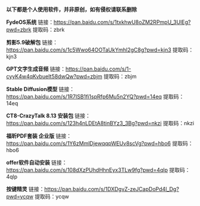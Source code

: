 **以下都是个人使用软件，并非原创，如有侵权请联系删除**

**FydeOS系统**
链接：https://pan.baidu.com/s/1txkhwU8oZM2RPmpU_3UlEg?pwd=zbrk 
提取码：zbrk 

**剪影5.9破解包**
链接：https://pan.baidu.com/s/1c5Wwo64OOTaUkYmhI2gC8g?pwd=kjn3 
提取码：kjn3 

**GPT文字生成音频**
链接：https://pan.baidu.com/s/1-cyyK4w4qKvbueIt58dwQw?pwd=zbjm 
提取码：zbjm 

**Stable Diffusion模型**
链接：https://pan.baidu.com/s/1R7lSB1fi1spRfp6Mu5n2YQ?pwd=14eq 
提取码：14eq 

**CT8-CrazyTalk  8.13 安装包**
链接：https://pan.baidu.com/s/123h4nLDEtA8tinBYz3_3Bg?pwd=nkzi 
提取码：nkzi 

**福昕PDF套装 企业版**
链接：https://pan.baidu.com/s/1Y6zMmlDjewqqpWEUv8scVg?pwd=hbo6 
提取码：hbo6 

**offer软件自动安装**
链接：https://pan.baidu.com/s/108dXzPUhdHhnEyx3TLw9fg?pwd=4qlp
提取码：4qlp

**按键精灵**
链接：https://pan.baidu.com/s/1DXDgvZ-zeJCapDoPd4l_Dg?pwd=ycqw 
提取码：ycqw 

